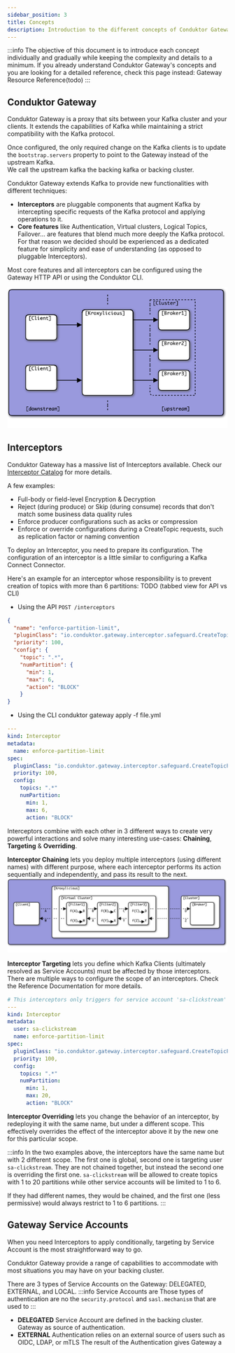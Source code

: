 ```yaml
---
sidebar_position: 3
title: Concepts
description: Introduction to the different concepts of Conduktor Gateway
---
```


:::info
The objective of this document is to introduce each concept individually and gradually while keeping the complexity and details to a minimum. 
If you already understand Conduktor Gateway's concepts and you are looking for a detailed reference, check this page instead: Gateway Resource Reference(todo)
:::

## Conduktor Gateway

Conduktor Gateway is a proxy that sits between your Kafka cluster and your clients. It extends the capabilities of Kafka while maintaining a strict compatibility with the Kafka protocol.   

Once configured, the only required change on the Kafka clients is to update the `bootstrap.servers` property to point to the Gateway instead of the upstream Kafka.  
We call the upstream kafka the backing kafka or backing cluster.

Conduktor Gateway extends Kafka to provide new functionalities with different techniques:
- **Interceptors** are pluggable components that augment Kafka by intercepting specific requests of the Kafka protocol and applying operations to it.
- **Core features** like Authentication, Virtual clusters, Logical Topics, Failover... are features that blend much more deeply the Kafka protocol. For that reason we decided should be experienced as a dedicated feature for simplicity and ease of understanding (as opposed to pluggable Interceptors).

Most core features and all interceptors can be configured using the Gateway HTTP API or using the Conduktor CLI.

![gateway](img/gateway.png)

## Interceptors

Conduktor Gateway has a massive list of Interceptors available. Check our [Interceptor Catalog](/gateway/category/interceptors-catalog/) for more details.

A few examples:
- Full-body or field-level Encryption & Decryption
- Reject (during produce) or Skip (during consume) records that don't match some business data quality rules
- Enforce producer configurations such as acks or compression
- Enforce or override configurations during a CreateTopic requests, such as replication factor or naming convention


To deploy an Interceptor, you need to prepare its configuration. The configuration of an interceptor is a little similar to configuring a Kafka Connect Connector.

Here's an example for an interceptor whose responsibility is to prevent creation of topics with more than 6 partitions:
TODO (tabbed view for API vs CLI)
- Using the API `POST /interceptors`
````json
{
  "name": "enforce-partition-limit",
  "pluginClass": "io.conduktor.gateway.interceptor.safeguard.CreateTopicPolicyPlugin",
  "priority": 100,
  "config": {
    "topic": ".*",
    "numPartition": {
      "min": 1,
      "max": 6,
      "action": "BLOCK"
    }
}
````
- Using the CLI conduktor gateway apply -f file.yml
````yaml
---
kind: Interceptor
metadata:
  name: enforce-partition-limit
spec:
  pluginClass: "io.conduktor.gateway.interceptor.safeguard.CreateTopicPolicyPlugin",
  priority: 100,
  config:
    topics: ".*"
    numPartition:
      min: 1,
      max: 6,
      action: "BLOCK"
````

Interceptors combine with each other in 3 different ways to create very powerful interactions and solve many interesting use-cases:  **Chaining**, **Targeting** & **Overriding**.

**Interceptor Chaining** lets you deploy multiple interceptors (using different names) with different purpose, where each interceptor performs its action sequentially and independently, and pass its result to the next.
![chaining](img/interceptors.png)

**Interceptor Targeting** lets you define which Kafka Clients (ultimately resolved as Service Accounts) must be affected by those interceptors. There are multiple ways to configure the scope of an interceptors. Check the Reference Documentation for more details.
````yaml
# This interceptors only triggers for service account 'sa-clickstream'
---
kind: Interceptor
metadata:
  user: sa-clickstream
  name: enforce-partition-limit
spec:
  pluginClass: "io.conduktor.gateway.interceptor.safeguard.CreateTopicPolicyPlugin",
  priority: 100,
  config:
    topics: ".*"
    numPartition:
      min: 1,
      max: 20,
      action: "BLOCK"
````

**Interceptor Overriding** lets you change the behavior of an interceptor, by redeploying it with the same name, but under a different scope. This effectively overrides the effect of the interceptor above it by the new one for this particular scope.

:::info
In the two examples above, the interceptors have the same name but with 2 different scope.
The first one is global, second one is targeting user `sa-clickstream`.
They are not chained together, but instead the second one is overriding the first one.
`sa-clickstream` will be allowed to create topics with 1 to 20 partitions while other service accounts will be limited to 1 to 6.

If they had different names, they would be chained, and the first one (less permissive) would always restrict to 1 to 6 partitions.
:::


## Gateway Service Accounts

When you need Interceptors to apply conditionally, targeting by Service Account is the most straightforward way to go.

Conduktor Gateway provide a range of capabilities to accommodate with most situations you may have on your backing cluster.

There are 3 types of Service Accounts on the Gateway: DELEGATED, EXTERNAL, and LOCAL.
:::info
Service Accounts are 
Those types of authentication are no the `security.protocol` and `sasl.mechanism` that are used to
:::
- **DELEGATED** Service Account are defined in the backing cluster. Gateway as source of authentication.
- **EXTERNAL** Authentication relies on an external source of users such as OIDC, LDAP, or mTLS
The result of the Authentication gives Gateway a 